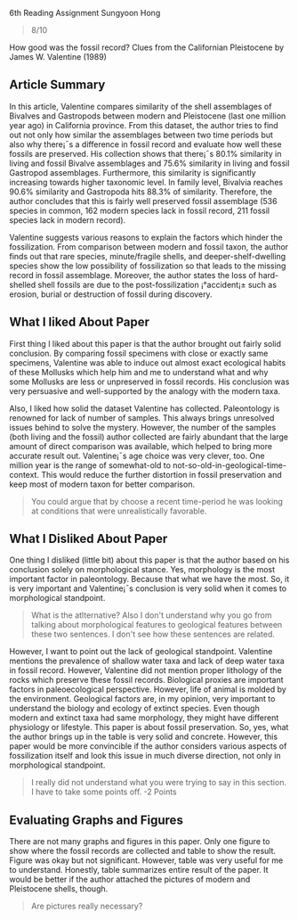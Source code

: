 6th Reading Assignment
Sungyoon Hong

> 8/10

How good was the fossil record? Clues from the Californian Pleistocene by James W. Valentine (1989)

## Article Summary

In this article, Valentine compares similarity of the shell assemblages of Bivalves and Gastropods between modern and Pleistocene (last one million year ago) in California province. From this dataset, the author tries to find out not only how similar the assemblages between two time periods but also why there¡¯s a difference in fossil record and evaluate how well these fossils are preserved. His collection shows that there¡¯s 80.1% similarity in living and fossil Bivalve assemblages and 75.6% similarity in living and fossil Gastropod assemblages. Furthermore, this similarity is significantly increasing towards higher taxonomic level. In family level, Bivalvia reaches 90.6% similarity and Gastropoda hits 88.3% of similarity. Therefore, the author concludes that this is fairly well preserved fossil assemblage (536 species in common, 162 modern species lack in fossil record, 211 fossil species lack in modern record). 

Valentine suggests various reasons to explain the factors which hinder the fossilization. From comparison between modern and fossil taxon, the author finds out that rare species, minute/fragile shells, and deeper-shelf-dwelling species show the low possibility of fossilization so that leads to the missing record in fossil assemblage. Moreover, the author states the loss of hard-shelled shell fossils are due to the post-fossilization ¡°accident¡± such as erosion, burial or destruction of fossil during discovery. 

## What I liked About Paper
First thing I liked about this paper is that the author brought out fairly solid conclusion. By comparing fossil specimens with close or exactly same specimens, Valentine was able to induce out almost exact ecological habits of these Mollusks which help him and me to understand what and why some Mollusks are less or unpreserved in fossil records. His conclusion was very persuasive and well-supported by the analogy with the modern taxa.

Also, I liked how solid the dataset Valentine has collected. Paleontology is renowned for lack of number of samples. This always brings unresolved issues behind to solve the mystery. However, the number of the samples (both living and the fossil) author collected are fairly abundant that the large amount of direct comparison was available, which helped to bring more accurate result out. Valentine¡¯s age choice was very clever, too. One million year is the range of somewhat-old to not-so-old-in-geological-time-context. This would reduce the further distortion in fossil preservation and keep most of modern taxon for better comparison. 

> You could argue that by choose a recent time-period he was looking at conditions that were unrealistically favorable.

## What I Disliked About Paper
One thing I disliked (little bit) about this paper is that the author based on his conclusion solely on morphological stance. Yes, morphology is the most important factor in paleontology. Because that what we have the most. So, it is very important and Valentine¡¯s conclusion is very solid when it comes to morphological standpoint. 

> What is the atlternative? Also I don't understand why you go from talking about morphological features to geological features between these two sentences. I don't see how these sentences are related.

However, I want to point out the lack of geological standpoint. Valentine mentions the prevalence of shallow water taxa and lack of deep water taxa in fossil record. However, Valentine did not mention proper lithology of the rocks which preserve these fossil records. Biological proxies are important factors in paleoecological perspective. However, life of animal is molded by the environment. Geological factors are, in my opinion, very important to understand the biology and ecology of extinct species. Even though modern and extinct taxa had same morphology, they might have different physiology or lifestyle. This paper is about fossil preservation. So, yes, what the author brings up in the table is very solid and concrete. However, this paper would be more convincible if the author considers various aspects of fossilization itself and look this issue in much diverse direction, not only in morphological standpoint. 

> I really did not understand what you were trying to say in this section. I have to take some points off. -2 Points

## Evaluating Graphs and Figures
There are not many graphs and figures in this paper. Only one figure to show where the fossil records are collected and table to show the result. Figure was okay but not significant. However, table was very useful for me to understand. Honestly, table summarizes entire result of the paper. It would be better if the author attached the pictures of modern and Pleistocene shells, though.

> Are pictures really necessary?
